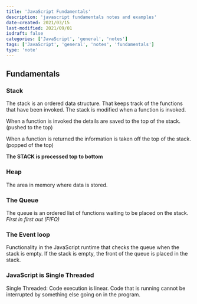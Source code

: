 ```yaml
---
title: 'JavaScript Fundamentals'
description: 'javascript fundamentals notes and examples'
date-created: 2021/03/15
last-modified: 2021/09/01
isdraft: false
categories: ['JavaScript', 'general', 'notes']
tags: ['JavaScript', 'general', 'notes', 'fundamentals']
type: 'note'
---
```


## Fundamentals

### Stack

The stack is an ordered data structure. That keeps track of the functions that have been invoked. The stack is modified when a function is invoked.

When a function is invoked the details are saved to the top of the stack. (pushed to the top)

When a function is returned the information is taken off the top of the stack. (popped of the top)

**The STACK is processed top to bottom**

### Heap

The area in memory where data is stored.

### The Queue

The queue is an ordered list of functions waiting to be placed on the stack.
_First in first out (FIFO)_

### The Event loop

Functionality in the JavaScript runtime that checks the queue when the stack is empty. If the stack is empty, the front of the queue is placed in the stack.

### JavaScript is Single Threaded

Single Threaded: Code execution is linear. Code that is running cannot be interrupted by something else going on in the program.
